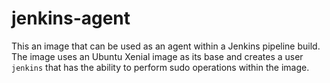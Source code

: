 # jenkins-agent

This an image that can be used as an agent within a Jenkins pipeline build. The image uses an Ubuntu Xenial image as its base and creates a user `jenkins` that has the ability to perform sudo operations within the image.